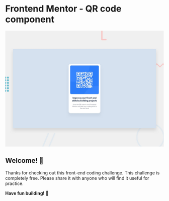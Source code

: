 # Frontend Mentor - QR code component

![Design preview for the QR code component coding challenge](./design/desktop-preview.jpg)

## Welcome! 👋

Thanks for checking out this front-end coding challenge.
This challenge is completely free. Please share it with anyone who will find it useful for practice.

**Have fun building!** 🚀
